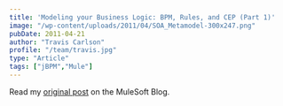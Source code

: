 ```yaml
---
title: 'Modeling your Business Logic: BPM, Rules, and CEP (Part 1)'
image: "/wp-content/uploads/2011/04/SOA_Metamodel-300x247.png"
pubDate: 2011-04-21
author: "Travis Carlson"
profile: "/team/travis.jpg"
type: "Article"
tags: ["jBPM","Mule"]
---
```

Read my <a href="http://blogs.mulesoft.org/modeling-your-business-logic-bpm-rules-and-cep-part-1/" target="_blank">original post</a> on the MuleSoft Blog.
